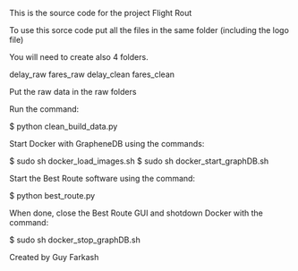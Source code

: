 This is the source code for the project Flight Rout

To use this sorce code put all the files in the same folder
(including the logo file)

You will need to create also 4 folders.

delay_raw
fares_raw
delay_clean
fares_clean

Put the raw data in the raw folders

Run the command:

$ python  clean_build_data.py

Start Docker with GrapheneDB using the commands:

$ sudo sh docker_load_images.sh
$ sudo sh docker_start_graphDB.sh

Start the Best Route software using the command:

$ python  best_route.py

When done, close the Best Route GUI and shotdown Docker with the command:

$ sudo sh docker_stop_graphDB.sh


Created by Guy Farkash
